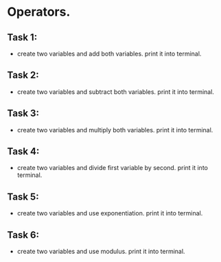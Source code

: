 # Operators.

## Task 1:
- create two variables and add both variables. print it into terminal.

## Task 2:
- create two variables and subtract both variables. print it into terminal.

## Task 3:
- create two variables and multiply both variables. print it into terminal.

## Task 4:
- create two variables and divide first variable by second. print it into terminal.

## Task 5:
- create two variables and use exponentiation. print it into terminal.

## Task 6:
- create two variables and use modulus. print it into terminal.